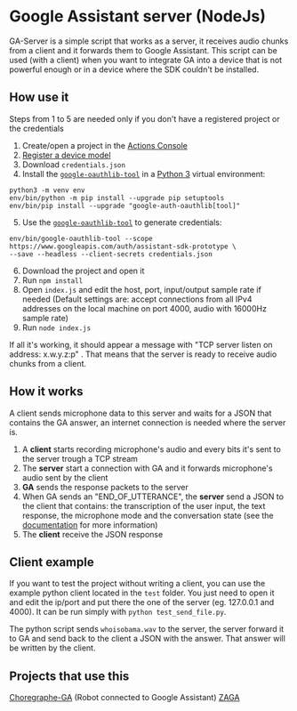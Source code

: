 # Google Assistant server (NodeJs)
GA-Server is a simple script that works as a server, it receives audio chunks from a client and it forwards them to Google Assistant. 
This script can be used (with a client) when you want to integrate GA into a device that is not powerful enough or in a device where the SDK 
couldn't be installed.
##  How use it
Steps from 1 to 5 are needed only if you don't have a registered project or the credentials

 1. Create/open a project in the [Actions Console](http://console.actions.google.com/)
 2. [Register a device model](https://developers.google.com/assistant/sdk/guides/service/python/embed/register-device)
 3. Download `credentials.json`
 4. Install the [`google-oauthlib-tool`](https://github.com/GoogleCloudPlatform/google-auth-library-python-oauthlib) in a [Python 3](https://www.python.org/downloads/) virtual environment:
 ```
python3 -m venv env
env/bin/python -m pip install --upgrade pip setuptools
env/bin/pip install --upgrade "google-auth-oauthlib[tool]"
```

5.  Use the [`google-oauthlib-tool`](https://github.com/GoogleCloudPlatform/google-auth-library-python-oauthlib) to generate credentials:
```
env/bin/google-oauthlib-tool --scope https://www.googleapis.com/auth/assistant-sdk-prototype \ 
--save --headless --client-secrets credentials.json
```
6.  Download the project and open it
7. Run `npm install`
8. Open `index.js` and edit the host, port, input/output  sample rate if needed (Default settings are: accept connections from all IPv4 addresses on the local machine on port 4000, audio with 16000Hz sample rate)
9. Run `node index.js`

If all it's working, it should appear a message with "TCP server listen on address: x.w.y.z:p" . That means that the server is ready to receive audio chunks from a client.


## How it works
A client sends microphone data to this server and waits for a JSON that contains the GA answer, an internet connection is needed where the server is.

 1. A **client** starts recording microphone's audio and every bits it's sent to the server trough a TCP stream
 2. The **server** start a connection with GA and it forwards microphone's audio sent by the client
 3. **GA** sends the response packets to the server 
 4. When GA sends an "END_OF_UTTERANCE", the **server** send a JSON to the client that contains: the transcription of the user input, the text response, the microphone mode and the conversation state (see the [documentation](https://developers.google.com/assistant/sdk/reference/rpc/google.assistant.embedded.v1alpha2) for more information) 
 6. The **client** receive the JSON response

## Client example
If you want to test the project without writing a client, you can use the example python client located in the `test`  folder. You just need to open it and edit the ip/port and put there the one of the server (eg. 127.0.0.1 and 4000). It can be run simply with `python test_send_file.py`.

The python script sends `whoisobama.wav` to the server, the server forward it to GA and send back to the client a JSON with the answer. That answer will be written by the client.

## Projects that use this
[Choregraphe-GA](https://github.com/conema/Choregraphe-GA) (Robot connected to Google Assistant)
[ZAGA](https://github.com/conema/ZAGA)

